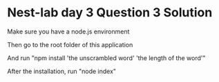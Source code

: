 # Nest-lab day 3 Question 3 Solution

Make sure you have a node.js environment

Then go to the root folder of this application

And run "npm install 'the unscrambled word' 'the length of the word'"

After the installation,  run "node index"